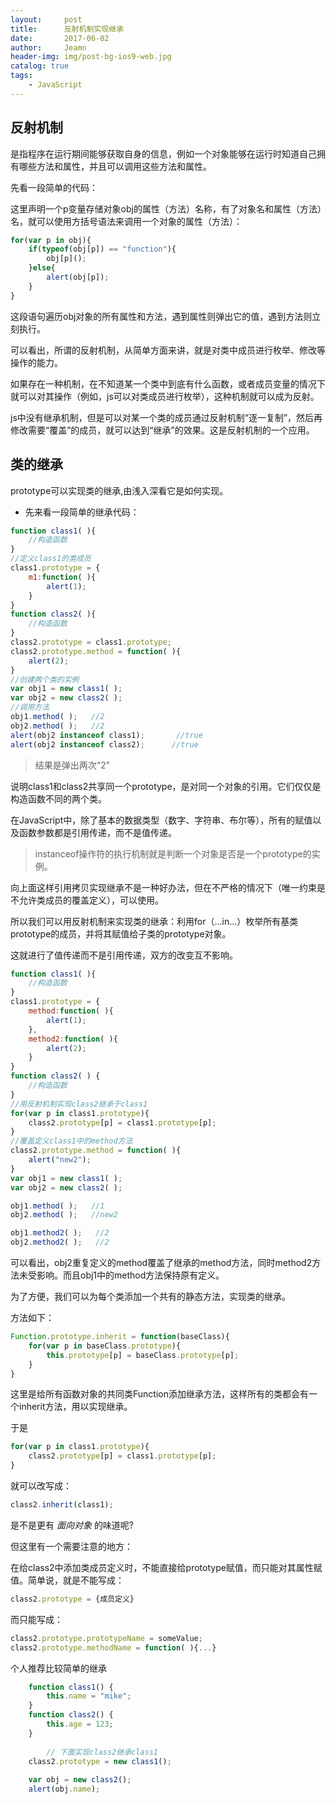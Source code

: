 ```yaml
---
layout:     post
title:      反射机制实现继承
date:       2017-06-02
author:     Jeamn
header-img: img/post-bg-ios9-web.jpg
catalog: true
tags:
    - JavaScript
---
```


## 反射机制
是指程序在运行期间能够获取自身的信息，例如一个对象能够在运行时知道自己拥有哪些方法和属性，并且可以调用这些方法和属性。    
    
先看一段简单的代码：    

这里声明一个p变量存储对象obj的属性（方法）名称，有了对象名和属性（方法）名，就可以使用方括号语法来调用一个对象的属性（方法）：
<!--more-->

```js
for(var p in obj){
    if(typeof(obj[p]) == "function"){
        obj[p]();
    }else{
        alert(obj[p]);
    }
}
```
这段语句遍历obj对象的所有属性和方法，遇到属性则弹出它的值，遇到方法则立刻执行。

可以看出，所谓的反射机制，从简单方面来讲，就是对类中成员进行枚举、修改等操作的能力。

如果存在一种机制，在不知道某一个类中到底有什么函数，或者成员变量的情况下就可以对其操作（例如，js可以对类成员进行枚举），这种机制就可以成为反射。

js中没有继承机制，但是可以对某一个类的成员通过反射机制“逐一复制”，然后再修改需要“覆盖”的成员，就可以达到“继承”的效果。这是反射机制的一个应用。    

## 类的继承
prototype可以实现类的继承,由浅入深看它是如何实现。

* 先来看一段简单的继承代码：

```js
function class1( ){
    //构造函数
}
//定义class1的类成员
class1.prototype = {
    m1:function( ){
        alert(1);
    }
}
function class2( ){
    //构造函数
}
class2.prototype = class1.prototype;
class2.prototype.method = function( ){
    alert(2);
}
//创建两个类的实例
var obj1 = new class1( );
var obj2 = new class2( );
//调用方法
obj1.method( );   //2
obj2.method( );   //2
alert(obj2 instanceof class1);       //true
alert(obj2 instanceof class2);      //true
```
> 结果是弹出两次“2”

说明class1和class2共享同一个prototype，是对同一个对象的引用。它们仅仅是构造函数不同的两个类。

在JavaScript中，除了基本的数据类型（数字、字符串、布尔等），所有的赋值以及函数参数都是引用传递，而不是值传递。

> instanceof操作符的执行机制就是判断一个对象是否是一个prototype的实例。

向上面这样引用拷贝实现继承不是一种好办法，但在不严格的情况下（唯一约束是不允许类成员的覆盖定义），可以使用。

所以我们可以用反射机制来实现类的继承：利用for（...in...）枚举所有基类prototype的成员，并将其赋值给子类的prototype对象。

这就进行了值传递而不是引用传递，双方的改变互不影响。

```js
function class1( ){
    //构造函数
}
class1.prototype = {
    method:function( ){
        alert(1);
    },
    method2:function( ){
        alert(2);
    }
}
function class2( ) {
    //构造函数
}
//用反射机制实现class2继承于class1
for(var p in class1.prototype){
    class2.prototype[p] = class1.prototype[p];
}
//覆盖定义class1中的method方法
class2.prototype.method = function( ){
    alert("new2");
}  
var obj1 = new class1( );
var obj2 = new class2( );

obj1.method( );   //1
obj2.method( );   //new2

obj1.method2( );   //2
obj2.method2( );   //2
```
可以看出，obj2重复定义的method覆盖了继承的method方法，同时method2方法未受影响。而且obj1中的method方法保持原有定义。

为了方便，我们可以为每个类添加一个共有的静态方法，实现类的继承。

方法如下：

```js
Function.prototype.inherit = function(baseClass){
    for(var p in baseClass.prototype){
        this.prototype[p] = baseClass.prototype[p];
    }
}
```

这里是给所有函数对象的共同类Function添加继承方法，这样所有的类都会有一个inherit方法，用以实现继承。

于是

```js
for(var p in class1.prototype){
    class2.prototype[p] = class1.prototype[p];
}
```
就可以改写成：

```js
class2.inherit(class1);
```

是不是更有 *面向对象* 的味道呢?

但这里有一个需要注意的地方：

在给class2中添加类成员定义时，不能直接给prototype赋值，而只能对其属性赋值。简单说，就是不能写成：

```js
class2.prototype = {成员定义}
```

而只能写成：

```js
class2.prototype.prototypeName = someValue;
class2.prototype.methodName = function( ){...}
```

个人推荐比较简单的继承

```js
    function class1() {   
		this.name = "mike";   
	}   
    function class2() {   
		this.age = 123;   
	}   
		
		// 下面实现class2继承class1 
	class2.prototype = new class1();
     
	var obj = new class2();   
	alert(obj.name);
```







